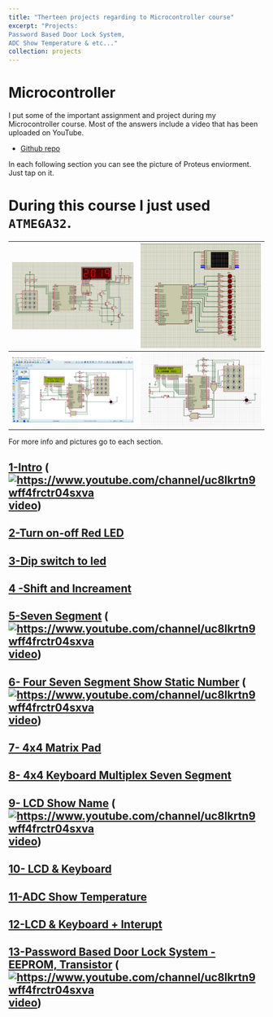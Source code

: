 ```yaml
---
title: "Therteen projects regarding to Microcontroller course"
excerpt: "Projects:
Password Based Door Lock System, 
ADC Show Temperature & etc..."
collection: projects
---
```


# Microcontroller
 I put some of the important assignment and project during my Microcontroller course. Most of the answers include a video that has been uploaded on YouTube.
* [Github repo](https://github.com/CenaAshoori/Bachlor-Microcontroller)  


In each following section you can see the picture of Proteus enviorment. Just tap on it.
# During this course I just used `ATMEGA32`.

| ![](https://github.com/CenaAshoori/Bachlor-Microcontroller/raw/main/1-Intro/5-Seven%20Segment%20Transistor/pic.jpg) | ![](https://github.com/CenaAshoori/Bachlor-Microcontroller/raw/main/1-Intro/1-LED/pic.jpg) |
| :-----------------------------------------------------------------------------------------------------------------: | :----------------------------------------------------------------------------------------: |
|                ![](https://github.com/CenaAshoori/Bachlor-Microcontroller/raw/main/13-Final/pic.png)                |   ![](https://github.com/CenaAshoori/Bachlor-Microcontroller/raw/main/13-Final/pic2.jpg)   |

For more info and pictures go to each section.

## [1-Intro](https://github.com/CenaAshoori/Bachlor-Microcontroller/tree/main/1-Intro) (<a href="https://www.youtube.com/watch?v=L6JzgI2_S3E" target="blank"><img src="https://raw.githubusercontent.com/rahuldkjain/github-profile-readme-generator/master/src/images/icons/Social/youtube.svg" alt="https://www.youtube.com/channel/uc8lkrtn9wff4frctr04sxva" height="15" width="30" />video</a>)

## [2-Turn on-off Red LED](https://github.com/CenaAshoori/Bachlor-Microcontroller/tree/main/2-Turn%20on-off%20Red%20LED)
## [3-Dip switch to led](https://github.com/CenaAshoori/Bachlor-Microcontroller/tree/main/3-Dip%20switch%20to%20led)
## [4 -Shift and Increament](https://github.com/CenaAshoori/Bachlor-Microcontroller/tree/main/4%20-Shift%20and%20Increament)
## [5-Seven Segment](https://github.com/CenaAshoori/Bachlor-Microcontroller/tree/main/5-Seven%20Segment) (<a href="https://youtu.be/mwd65dJJYjc" target="blank"><img src="https://raw.githubusercontent.com/rahuldkjain/github-profile-readme-generator/master/src/images/icons/Social/youtube.svg" alt="https://www.youtube.com/channel/uc8lkrtn9wff4frctr04sxva" height="15" width="30" />video</a>)
## [6- Four Seven Segment Show Static Number](https://github.com/CenaAshoori/Bachlor-Microcontroller/tree/main/6-%20Four%20Seven%20Segment%20Show%20Static%20Number) (<a href="https://youtu.be/6fXMDOYOan0" target="blank"><img src="https://raw.githubusercontent.com/rahuldkjain/github-profile-readme-generator/master/src/images/icons/Social/youtube.svg" alt="https://www.youtube.com/channel/uc8lkrtn9wff4frctr04sxva" height="15" width="30" />video</a>)
## [7- 4x4 Matrix Pad](https://github.com/CenaAshoori/Bachlor-Microcontroller/tree/main/7-%204x4%20Matrix%20Pad)
## [8- 4x4 Keyboard Multiplex Seven Segment](https://github.com/CenaAshoori/Bachlor-Microcontroller/tree/main/8-%204x4%20Keyboard%20Multiplex%20Seven%20Segment)
## [9- LCD Show Name](https://github.com/CenaAshoori/Bachlor-Microcontroller/tree/main/9-%20LCD%20Show%20Name) (<a href="https://youtu.be/-6Qn1ZHHrW8" target="blank"><img src="https://raw.githubusercontent.com/rahuldkjain/github-profile-readme-generator/master/src/images/icons/Social/youtube.svg" alt="https://www.youtube.com/channel/uc8lkrtn9wff4frctr04sxva" height="15" width="30" />video</a>)
## [10- LCD & Keyboard](https://github.com/CenaAshoori/Bachlor-Microcontroller/tree/main/10-%20LCD%20%26%20Keyboard)
## [11-ADC Show Temperature](https://github.com/CenaAshoori/Bachlor-Microcontroller/tree/main/11-ADC%20Show%20Temperature)
## [12-LCD & Keyboard + Interupt](https://github.com/CenaAshoori/Bachlor-Microcontroller/tree/main/12-LCD%20%26%20Keyboard%20%2B%20Interupt)
## [13-Password Based Door Lock System - EEPROM, Transistor]([13-Final/README.md](https://github.com/CenaAshoori/Bachlor-Microcontroller/tree/main/13-Final)) (<a href="https://youtu.be/Cq3QeL-kXac" target="blank"><img src="https://raw.githubusercontent.com/rahuldkjain/github-profile-readme-generator/master/src/images/icons/Social/youtube.svg" alt="https://www.youtube.com/channel/uc8lkrtn9wff4frctr04sxva" height="15" width="30" />video</a>)

